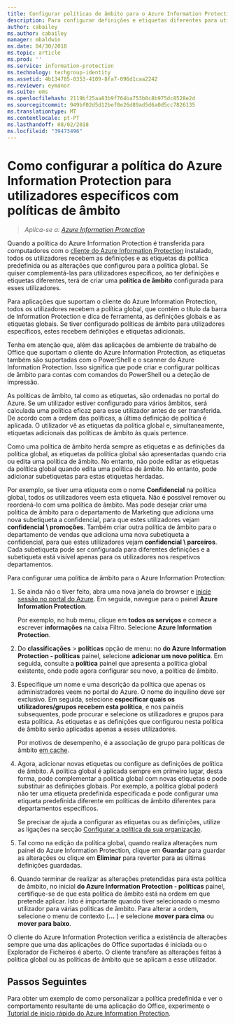 ```yaml
---
title: Configurar políticas de âmbito para o Azure Information Protection
description: Para configurar definições e etiquetas diferentes para utilizadores específicos, deve configurar uma política de âmbito para o Azure Information Protection.
author: cabailey
ms.author: cabailey
manager: mbaldwin
ms.date: 04/30/2018
ms.topic: article
ms.prod: ''
ms.service: information-protection
ms.technology: techgroup-identity
ms.assetid: 4b134785-0353-4109-8fa7-096d1caa2242
ms.reviewer: eymanor
ms.suite: ems
ms.openlocfilehash: 2119bf25aa83b9f764ba753b0c8b975dc8528e2d
ms.sourcegitcommit: 949bf02d5d12bef8e26d89ad5d6a0d5cc7826135
ms.translationtype: MT
ms.contentlocale: pt-PT
ms.lasthandoff: 08/02/2018
ms.locfileid: "39473496"
---
```

# <a name="how-to-configure-the-azure-information-protection-policy-for-specific-users-by-using-scoped-policies"></a>Como configurar a política do Azure Information Protection para utilizadores específicos com políticas de âmbito

>*Aplica-se a: [Azure Information Protection](https://azure.microsoft.com/pricing/details/information-protection)*

Quando a política do Azure Information Protection é transferida para computadores com o [cliente do Azure Information Protection](https://www.microsoft.com/en-us/download/details.aspx?id=53018) instalado, todos os utilizadores recebem as definições e as etiquetas da política predefinida ou as alterações que configurou para a política global. Se quiser complementá-las para utilizadores específicos, ao ter definições e etiquetas diferentes, terá de criar uma **política de âmbito** configurada para esses utilizadores.

Para aplicações que suportam o cliente do Azure Information Protection, todos os utilizadores recebem a política global, que contém o título da barra de Information Protection e dica de ferramenta, as definições globais e as etiquetas globais. Se tiver configurado políticas de âmbito para utilizadores específicos, estes recebem definições e etiquetas adicionais. 

Tenha em atenção que, além das aplicações de ambiente de trabalho de Office que suportam o cliente do Azure Information Protection, as etiquetas também são suportadas com o PowerShell e o scanner do Azure Information Protection. Isso significa que pode criar e configurar políticas de âmbito para contas com comandos do PowerShell ou a deteção de impressão. 

As políticas de âmbito, tal como as etiquetas, são ordenadas no portal do Azure. Se um utilizador estiver configurado para vários âmbitos, será calculada uma política eficaz para esse utilizador antes de ser transferida. De acordo com a ordem das políticas, a última definição de política é aplicada. O utilizador vê as etiquetas da política global e, simultaneamente, etiquetas adicionais das políticas de âmbito às quais pertence.

Como uma política de âmbito herda sempre as etiquetas e as definições da política global, as etiquetas da política global são apresentadas quando cria ou edita uma política de âmbito. No entanto, não pode editar as etiquetas da política global quando edita uma política de âmbito. No entanto, pode adicionar subetiquetas para estas etiquetas herdadas.

Por exemplo, se tiver uma etiqueta com o nome **Confidencial** na política global, todos os utilizadores veem esta etiqueta. Não é possível remover ou reordená-lo com uma política de âmbito. Mas pode desejar criar uma política de âmbito para o departamento de Marketing que adiciona uma nova subetiqueta a confidencial, para que estes utilizadores vejam **confidencial \ promoções**. Também criar outra política de âmbito para o departamento de vendas que adiciona uma nova subetiqueta a confidencial, para que estes utilizadores vejam **confidencial \ parceiros**. Cada subetiqueta pode ser configurada para diferentes definições e a subetiqueta está visível apenas para os utilizadores nos respetivos departamentos.

Para configurar uma política de âmbito para o Azure Information Protection:

1. Se ainda não o tiver feito, abra uma nova janela do browser e [inicie sessão no portal do Azure](configure-policy.md#signing-in-to-the-azure-portal). Em seguida, navegue para o painel **Azure Information Protection**.

    Por exemplo, no hub menu, clique em **todos os serviços** e comece a escrever **informações** na caixa Filtro. Selecione **Azure Information Protection**.

2. Do **classificações** > **políticas** opção de menu: no **do Azure Information Protection - políticas** painel, selecione **adicionar um novo política**. Em seguida, consulte a **política** painel que apresenta a política global existente, onde pode agora configurar seu novo, a política de âmbito.

3. Especifique um nome e uma descrição da política que apenas os administradores veem no portal do Azure. O nome do inquilino deve ser exclusivo. Em seguida, selecione **especificar quais os utilizadores/grupos recebem esta política**, e nos painéis subsequentes, pode procurar e selecione os utilizadores e grupos para esta política. As etiquetas e as definições que configurou nesta política de âmbito serão aplicadas apenas a esses utilizadores.
    
    Por motivos de desempenho, é a associação de grupo para políticas de âmbito [em cache](../plan-design/prepare.md#group-membership-caching-by-azure-information-protection).

4. Agora, adicionar novas etiquetas ou configure as definições de política de âmbito. A política global é aplicada sempre em primeiro lugar, desta forma, pode complementar a política global com novas etiquetas e pode substituir as definições globais. Por exemplo, a política global poderá não ter uma etiqueta predefinida especificada e pode configurar uma etiqueta predefinida diferente em políticas de âmbito diferentes para departamentos específicos.

    Se precisar de ajuda a configurar as etiquetas ou as definições, utilize as ligações na secção [Configurar a política da sua organização](configure-policy.md#configuring-your-organizations-policy).

6. Tal como na edição da política global, quando realiza alterações num painel do Azure Information Protection, clique em **Guardar** para guardar as alterações ou clique em **Eliminar** para reverter para as últimas definições guardadas. 

7. Quando terminar de realizar as alterações pretendidas para esta política de âmbito, no inicial **do Azure Information Protection - políticas** painel, certifique-se de que esta política de âmbito está na ordem em que pretende aplicar. Isto é importante quando tiver selecionado o mesmo utilizador para várias políticas de âmbito. Para alterar a ordem, selecione o menu de contexto (**...** ) e selecione **mover para cima** ou **mover para baixo**. 

O cliente do Azure Information Protection verifica a existência de alterações sempre que uma das aplicações do Office suportadas é iniciada ou o Explorador de Ficheiros é aberto. O cliente transfere as alterações feitas à política global ou às políticas de âmbito que se aplicam a esse utilizador.

## <a name="next-steps"></a>Passos Seguintes

Para obter um exemplo de como personalizar a política predefinida e ver o comportamento resultante de uma aplicação do Office, experimente o [Tutorial de início rápido do Azure Information Protection](../infoprotect-quick-start-tutorial.md).

